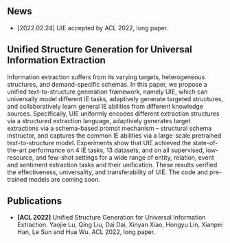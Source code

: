## News
- [2022.02.24] UIE accepted by ACL 2022, long paper.

## Unified Structure Generation for Universal Information Extraction

Information extraction suffers from its varying targets, heterogeneous structures, and demand-specific schemas. In this paper, we propose a unified text-to-structure generation framework, namely UIE, which can universally model different IE tasks, adaptively generate targeted structures, and collaboratively learn general IE abilities from different knowledge sources. Specifically, UIE uniformly encodes different extraction structures via a structured extraction language, adaptively generates target extractions via a schema-based prompt mechanism – structural schema instructor, and captures the common IE abilities via a large-scale pretrained text-to-structure model. Experiments show that UIE achieved the state-of-the-art performance on 4 IE tasks, 13 datasets, and on all supervised, low-resource, and few-shot settings for a wide range of entity, relation, event and sentiment extraction tasks and their unification. These results verified the effectiveness, universality, and transferability of UIE.
The code and pre-trained models are coming soon.

## Publications
- **[ACL 2022]** Unified Structure Generation for Universal Information Extraction. Yaojie Lu, Qing Liu, Dai Dai, Xinyan Xiao, Hongyu Lin, Xianpei Han, Le Sun and Hua Wu. ACL 2022, long paper.
